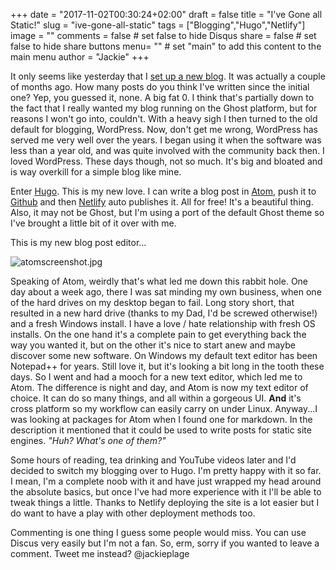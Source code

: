 +++
date = "2017-11-02T00:30:24+02:00"
draft = false
title = "I've Gone all Static!"
slug = "ive-gone-all-static"
tags = ["Blogging","Hugo","Netlify"]
image = ""
comments = false	# set false to hide Disqus
share = false	# set false to hide share buttons
menu= ""		# set "main" to add this content to the main menu
author = "Jackie"
+++

It only seems like yesterday that I [set up a new blog](https://thoughtpixels.com/here-i-go-again/).  It was actually a couple of months ago.  How many posts do you think I've written since the initial one?  Yep, you guessed it, none.  A big fat 0.  I think that's partially down to the fact that I really wanted my blog running on the Ghost platform, but for reasons I won't go into, couldn't.  With a heavy sigh I then turned to the old default for blogging, WordPress.  Now, don't get me wrong, WordPress has served me very well over the years.  I began using it when the software was less than a year old, and was quite involved with the community back then.  I loved WordPress.  These days though, not so much.  It's big and bloated and is way overkill for a simple blog like mine.

Enter [Hugo](https://gohugo.io/).  This is my new love.  I can write a blog post in [Atom](https://atom.io), push it to [Github](https://github.com/scribblednotes/scribblednotes-casper-cms-template) and then [Netlify](https://www.netlify.com/) auto publishes it.  All for free!  It's a beautiful thing.  Also, it may not be Ghost, but I'm using a port of the default Ghost theme so I've brought a little bit of it over with me.

This is my new blog post editor...

![atomscreenshot.jpg](/img/blog/atomsnip.png)

Speaking of Atom, weirdly that's what led me down this rabbit hole.  One day about a week ago, there I was sat minding my own business, when one of the hard drives on my desktop began to fail.  Long story short, that resulted in a new hard drive (thanks to my Dad, I'd be screwed otherwise!) and a fresh Windows install.  I have a love / hate relationship with fresh OS installs.  On the one hand it's a complete pain to get everything back the way you wanted it, but on the other it's nice to start anew and maybe discover some new software.  On Windows my default text editor has been Notepad++ for years.  Still love it, but it's looking a bit long in the tooth these days.  So I went and had a mooch for a new text editor, which led me to Atom.  The difference is night and day, and Atom is now my text editor of choice.  It can do so many things, and all within a gorgeous UI.  **And** it's cross platform so my workflow can easily carry on under Linux.  Anyway...I was looking at packages for Atom when I found one for markdown.  In the description it mentioned that it could be used to write posts for static site engines.  *"Huh?  What's one of them?"*

Some hours of reading, tea drinking and YouTube videos later and I'd decided to switch my blogging over to Hugo.  I'm pretty happy with it so far.  I mean, I'm a complete noob with it and have just wrapped my head around the absolute basics, but once I've had more experience with it I'll be able to tweak things a little.  Thanks to Netlify deploying the site is a lot easier but I do want to have a play with other deployment methods too.

Commenting is one thing I guess some people would miss.  You can use Discus very easily but I'm not a fan.  So, erm, sorry if you wanted to leave a comment.  Tweet me instead?  @jackieplage
